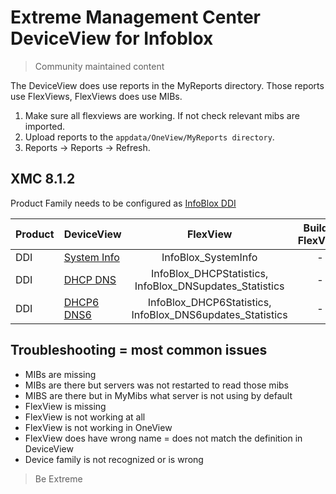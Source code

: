 # Extreme Management Center DeviceView for Infoblox
>Community maintained content

The DeviceView does use reports in the MyReports directory. Those reports use FlexViews, FlexViews does use MIBs.

1. Make sure all flexviews are working. If not check relevant mibs are imported.
2. Upload reports to the `appdata/OneView/MyReports directory`.
3. Reports -> Reports -> Refresh.

## XMC 8.1.2

Product Family needs to be configured as [InfoBlox DDI](sample/VendorProfile-InfoBlox.png?raw=true)

| Product  | DeviceView   | FlexView   | Buildin FlexView | Example   |
| -------- | ------------ |:----------:|:----------------:| --------- |
| DDI |[System Info](xml/DeviceViewInfoBloxSystem.xml)|InfoBlox_SystemInfo| - |[png](sample/DeviceViewInfoBloxSystem.png?raw=true)|
| DDI |[DHCP DNS](xml/DeviceViewInfoBloxDHCP.xml)|InfoBlox_DHCPStatistics, InfoBlox_DNSupdates_Statistics| - |[png](sample/DeviceViewInfoBloxDHCP.png?raw=true)|
| DDI |[DHCP6 DNS6](xml/DeviceViewInfoBloxDHCP6.xml)|InfoBlox_DHCP6Statistics, InfoBlox_DNS6updates_Statistics| - |[png](sample/DeviceViewInfoBloxDHCP6.png?raw=true)|

## Troubleshooting = most common issues
* MIBs are missing
* MIBs are there but servers was not restarted to read those mibs
* MIBS are there but in MyMibs what server is not using by default
* FlexView is missing
* FlexView is not working at all
* FlexView is not working in OneView 
* FlexView does have wrong name = does not match the definition in DeviceView
* Device family is not recognized or is wrong

>Be Extreme